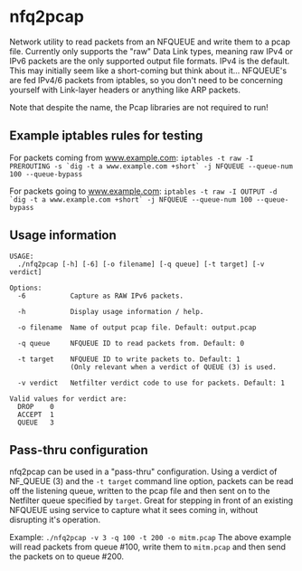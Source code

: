 # nfq2pcap
Network utility to read packets from an NFQUEUE and write them to a pcap file. Currently only
supports the "raw" Data Link types, meaning raw IPv4 or IPv6 packets are the only supported
output file formats. IPv4 is the default. This may initially seem like a short-coming but
think about it... NFQUEUE's are fed IPv4/6 packets from iptables, so you don't need to be
concerning yourself with Link-layer headers or anything like ARP packets.

Note that despite the name, the Pcap libraries are not required to run!

## Example iptables rules for testing
For packets coming from www.example.com:
```iptables -t raw -I PREROUTING -s `dig -t a www.example.com +short` -j NFQUEUE --queue-num 100 --queue-bypass```

For packets going to www.example.com:
```iptables -t raw -I OUTPUT -d `dig -t a www.example.com +short` -j NFQUEUE --queue-num 100 --queue-bypass```

## Usage information
```owen@pfhor:~/c/nfq2pcap$ ./nfq2pcap -h
USAGE:
  ./nfq2pcap [-h] [-6] [-o filename] [-q queue] [-t target] [-v verdict]

Options:
  -6           Capture as RAW IPv6 packets.

  -h           Display usage information / help.

  -o filename  Name of output pcap file. Default: output.pcap

  -q queue     NFQUEUE ID to read packets from. Default: 0

  -t target    NFQUEUE ID to write packets to. Default: 1
               (Only relevant when a verdict of QUEUE (3) is used.

  -v verdict   Netfilter verdict code to use for packets. Default: 1

Valid values for verdict are:
  DROP    0
  ACCEPT  1
  QUEUE   3

```
## Pass-thru configuration
nfq2pcap can be used in a "pass-thru" configuration. Using a verdict of NF_QUEUE (3) and the `-t target`
command line option, packets can be read off the listening queue, written to the pcap file and then
sent on to the Netfilter queue specified by `target`. Great for stepping in front of an existing NFQUEUE
using service to capture what it sees coming in, without disrupting it's operation.

Example:
```./nfq2pcap -v 3 -q 100 -t 200 -o mitm.pcap```
The above example will read packets from queue #100, write them to `mitm.pcap` and then send the packets on to
queue #200.
